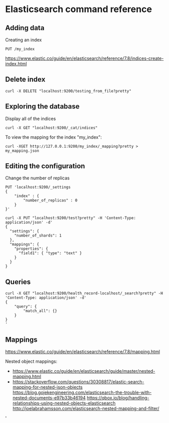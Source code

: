 # Elasticsearch command reference


## Adding data

Creating an index
```
PUT /my_index
```
https://www.elastic.co/guide/en/elasticsearch/reference/7.8/indices-create-index.html


## Delete index
```
curl -X DELETE "localhost:9200/testing_from_file?pretty"
```


## Exploring the database

Display all of the indices
```
curl -X GET "localhost:9200/_cat/indices"
```

To view the mapping for the index "my_index":
```
curl -XGET http://127.0.0.1:9200/my_index/_mapping?pretty > my_mapping.json
```

## Editing the configuration

Change the number of replicas
```
PUT 'localhost:9200/_settings
{
    "index" : {
        "number_of_replicas" : 0
    }
}'
```



```
curl -X PUT "localhost:9200/test?pretty" -H 'Content-Type: application/json' -d'
{
  "settings": {
    "number_of_shards": 1
  },
  "mappings": {
    "properties": {
      "field1": { "type": "text" }
    }
  }
}
```

## Queries

```
curl -X GET "localhost:9200/health_record-localhost/_search?pretty" -H 'Content-Type: application/json' -d'
{
    "query": {
        "match_all": {}
    }
}
'
```
## Mappings
https://www.elastic.co/guide/en/elasticsearch/reference/7.8/mapping.html


Nested object mappings:
- https://www.elastic.co/guide/en/elasticsearch/guide/master/nested-mapping.html
- https://stackoverflow.com/questions/30308817/elastic-search-mapping-for-nested-json-objects
https://blog.gojekengineering.com/elasticsearch-the-trouble-with-nested-documents-e97b33b46194
https://qbox.io/blog/handling-relationships-using-nested-objects-elasticsearch
http://joelabrahamsson.com/elasticsearch-nested-mapping-and-filter/ 

'
